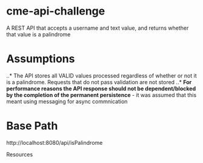 # cme-api-challenge
A REST API that accepts a username and text value, and returns whether that value is a palindrome

# Assumptions

..* The API stores all VALID values processed regardless of whether or not it is a palindrome. Requests that do not pass validation are not stored
..* **For performance reasons the API response should not be dependent/blocked by the completion of the permanent persistence** - it was assumed that this meant using messaging for async commnication



# Base Path
http://localhost:8080/api/isPalindrome

Resources
